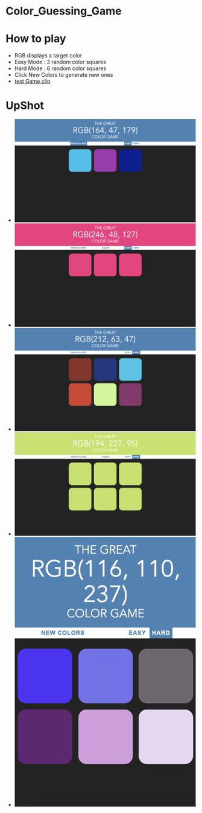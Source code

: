 # Color_Guessing_Game

# How to play
- RGB displays a target color 
- Easy Mode : 3 random color squares
- Hard Mode : 6 random color squares
- Click New Colors to generate new ones
- [test Game clip](https://github.com/Liam1809/Color_Guessing_Game/blob/master/upShot/testGame.mov)

# UpShot
- ![alt text](https://github.com/Liam1809/Color_Guessing_Game/blob/master/upShot/easyMode.png)
- ![alt text](https://github.com/Liam1809/Color_Guessing_Game/blob/master/upShot/easyModeWin.png)
- ![alt text](https://github.com/Liam1809/Color_Guessing_Game/blob/master/upShot/hardMode.png)
- ![alt text](https://github.com/Liam1809/Color_Guessing_Game/blob/master/upShot/hardModeWin.png)
- ![alt text](https://github.com/Liam1809/Color_Guessing_Game/blob/master/upShot/Mobile%20Size.png)
